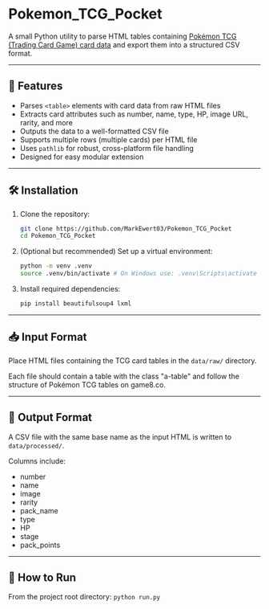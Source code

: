 # Pokemon_TCG_Pocket

A small Python utility to parse HTML tables containing [Pokémon TCG (Trading Card Game) card data](https://game8.co/games/Pokemon-TCG-Pocket/archives/482685) and export them into a structured CSV format.

---

## 🚀 Features

- Parses `<table>` elements with card data from raw HTML files
- Extracts card attributes such as number, name, type, HP, image URL, rarity, and more
- Outputs the data to a well-formatted CSV file
- Supports multiple rows (multiple cards) per HTML file
- Uses `pathlib` for robust, cross-platform file handling
- Designed for easy modular extension

---

## 🛠️ Installation

1. Clone the repository:
   ```bash
   git clone https://github.com/MarkEwert03/Pokemon_TCG_Pocket
   cd Pokemon_TCG_Pocket
   ```

2. (Optional but recommended) Set up a virtual environment:
   ```bash
   python -m venv .venv
   source .venv/bin/activate # On Windows use: .venv\Scripts\activate
   ```

3. Install required dependencies:
   ```bash
   pip install beautifulsoup4 lxml
   ```

---

## 📥 Input Format
Place HTML files containing the TCG card tables in the `data/raw/` directory.

Each file should contain a table with the class "a-table" and follow the structure of Pokémon TCG tables on game8.co.

---

## 🧾 Output Format
A CSV file with the same base name as the input HTML is written to `data/processed/`.

Columns include:
- number
- name
- image
- rarity
- pack_name
- type
- HP
- stage
- pack_points

---

## 🧪 How to Run
From the project root directory:
   `python run.py`


